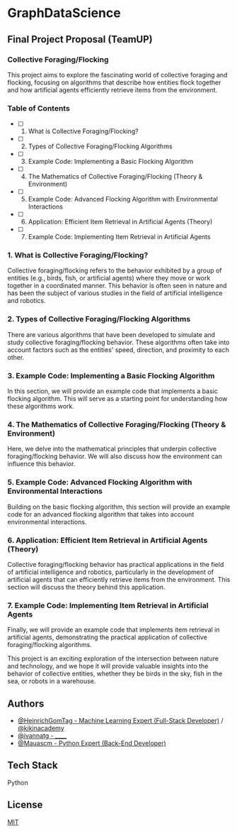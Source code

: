 # GraphDataScience

## Final Project Proposal (TeamUP)

### Collective Foraging/Flocking

This project aims to explore the fascinating world of collective foraging and flocking, focusing on algorithms that describe how entities flock together and how artificial agents efficiently retrieve items from the environment. 

### Table of Contents

- [ ] 1. What is Collective Foraging/Flocking?
- [ ] 2. Types of Collective Foraging/Flocking Algorithms
- [ ] 3. Example Code: Implementing a Basic Flocking Algorithm
- [ ] 4. The Mathematics of Collective Foraging/Flocking (Theory & Environment)
- [ ] 5. Example Code: Advanced Flocking Algorithm with Environmental Interactions
- [ ] 6. Application: Efficient Item Retrieval in Artificial Agents (Theory)
- [ ] 7. Example Code: Implementing Item Retrieval in Artificial Agents

### 1. What is Collective Foraging/Flocking?

Collective foraging/flocking refers to the behavior exhibited by a group of entities (e.g., birds, fish, or artificial agents) where they move or work together in a coordinated manner. This behavior is often seen in nature and has been the subject of various studies in the field of artificial intelligence and robotics.

### 2. Types of Collective Foraging/Flocking Algorithms

There are various algorithms that have been developed to simulate and study collective foraging/flocking behavior. These algorithms often take into account factors such as the entities' speed, direction, and proximity to each other.

### 3. Example Code: Implementing a Basic Flocking Algorithm

In this section, we will provide an example code that implements a basic flocking algorithm. This will serve as a starting point for understanding how these algorithms work.

### 4. The Mathematics of Collective Foraging/Flocking (Theory & Environment)

Here, we delve into the mathematical principles that underpin collective foraging/flocking behavior. We will also discuss how the environment can influence this behavior.

### 5. Example Code: Advanced Flocking Algorithm with Environmental Interactions

Building on the basic flocking algorithm, this section will provide an example code for an advanced flocking algorithm that takes into account environmental interactions.

### 6. Application: Efficient Item Retrieval in Artificial Agents (Theory)

Collective foraging/flocking behavior has practical applications in the field of artificial intelligence and robotics, particularly in the development of artificial agents that can efficiently retrieve items from the environment. This section will discuss the theory behind this application.

### 7. Example Code: Implementing Item Retrieval in Artificial Agents

Finally, we will provide an example code that implements item retrieval in artificial agents, demonstrating the practical application of collective foraging/flocking algorithms.

This project is an exciting exploration of the intersection between nature and technology, and we hope it will provide valuable insights into the behavior of collective entities, whether they be birds in the sky, fish in the sea, or robots in a warehouse.

## Authors
- [@HeinrichGomTag - Machine Learning Expert (Full-Stack Developer)](https://github.com/HeinrichGomTag) / [@kikinacademy](https://github.com/kikinacademy)
- [@ivannatg - ____](https://github.com/ivannatg)
- [@Mauascm - Python Expert (Back-End Developer)](https://github.com/Mauascm)

## Tech Stack
Python

## License
[MIT](https://choosealicense.com/licenses/mit/)
